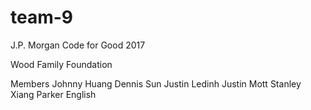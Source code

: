 # team-9

J.P. Morgan Code for Good 2017

Wood Family Foundation

Members
Johnny Huang
Dennis Sun
Justin Ledinh
Justin Mott
Stanley Xiang
Parker English